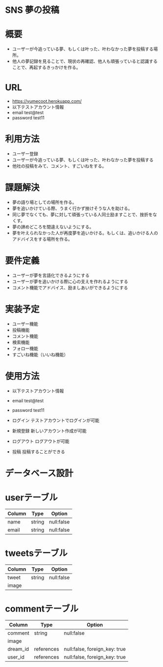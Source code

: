 # SNS 夢の投稿

# 概要
- ユーザーが今追っている夢、もしくは叶った、叶わなかった夢を投稿する場所。
- 他人の夢記録を見ることで、現状の再確認、他人も頑張っていると認識することで、再起するきっかけを作る。

# URL
- https://yumecoot.herokuapp.com/
- 以下テストアカウント情報
- email  test@test
- password test11
# 利用方法
- ユーザー登録
- ユーザーが今追っている夢、もしくは叶った、叶わなかった夢を投稿する
- 他社の投稿をみて、コメント、すごいねをする。

# 課題解決
- 夢の語り場としての場所を作る。
- 夢を追いかけている際、うまく行かず挫けそうな人を助ける。
- 同じ夢でなくても、夢に対して頑張っている人同士励ますことで、挫折をなくす。
- 夢の諦めどころを間違えないようにする。
- 夢を叶えられなかった人が再度夢を追いかける。もしくは、追いかける人のアドバイスをする場所を作る。

# 要件定義
- ユーザーが夢を言語化できるようにする
- ユーザーが夢を追いかける際に心の支えを作れるようにする
- コメント機能でアドバイス、励ましあいができるようにする

# 実装予定
- ユーザー機能
- 投稿機能
- コメント機能
- 検索機能
- フォロー機能
- すごいね機能（いいね機能）

# 使用方法
- 以下テストアカウント情報
- email  test@test
- password test11

- ログイン  テストアカウントでログインが可能
- 新規登録  新しいアカウント作成が可能
- ログアウト  ログアウトが可能
- 投稿  投稿することができる

# データベース設計

# userテーブル
| Column           | Type    | Option     |
|------------------|---------|------------|
| name             | string  | null:false |
| email            | string  | null:false |

# tweetsテーブル
| Column           | Type    | Option     |
| -----------------|---------|------------|
| tweet            | string  | null:false |
| image            |         |            |

# commentテーブル
| Column           | Type    | Option     |
| -----------------|------------|-------------------------------|
| comment          | string     | null:false                    |
| image            |            |                               |
| dream_id      | references | null:false, foreign_key: true |
| user_id          | references | null:false, foreign_key: true |